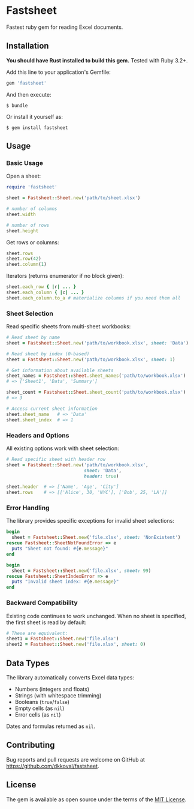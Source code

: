 # Fastsheet

Fastest ruby gem for reading Excel documents.

## Installation

**You should have Rust installed to build this gem.** Tested with Ruby 3.2+.

Add this line to your application's Gemfile:

```ruby
gem 'fastsheet'
```

And then execute:

    $ bundle

Or install it yourself as:

    $ gem install fastsheet

## Usage

### Basic Usage

Open a sheet:

```ruby
require 'fastsheet'

sheet = Fastsheet::Sheet.new('path/to/sheet.xlsx')

# number of columns
sheet.width

# number of rows
sheet.height
```

Get rows or columns:

```ruby
sheet.rows
sheet.row(42)
sheet.column(1)
```

Iterators (returns enumerator if no block given):

```ruby
sheet.each_row { |r| ... }
sheet.each_column { |c| ... }
sheet.each_column.to_a # materialize columns if you need them all
```

### Sheet Selection

Read specific sheets from multi-sheet workbooks:

```ruby
# Read sheet by name
sheet = Fastsheet::Sheet.new('path/to/workbook.xlsx', sheet: 'Data')

# Read sheet by index (0-based)
sheet = Fastsheet::Sheet.new('path/to/workbook.xlsx', sheet: 1)

# Get information about available sheets
sheet_names = Fastsheet::Sheet.sheet_names('path/to/workbook.xlsx')
# => ['Sheet1', 'Data', 'Summary']

sheet_count = Fastsheet::Sheet.sheet_count('path/to/workbook.xlsx')
# => 3

# Access current sheet information
sheet.sheet_name   # => 'Data'
sheet.sheet_index  # => 1
```

### Headers and Options

All existing options work with sheet selection:

```ruby
# Read specific sheet with header row
sheet = Fastsheet::Sheet.new('path/to/workbook.xlsx',
                             sheet: 'Data',
                             header: true)

sheet.header  # => ['Name', 'Age', 'City']
sheet.rows    # => [['Alice', 30, 'NYC'], ['Bob', 25, 'LA']]
```

### Error Handling

The library provides specific exceptions for invalid sheet selections:

```ruby
begin
  sheet = Fastsheet::Sheet.new('file.xlsx', sheet: 'NonExistent')
rescue Fastsheet::SheetNotFoundError => e
  puts "Sheet not found: #{e.message}"
end

begin
  sheet = Fastsheet::Sheet.new('file.xlsx', sheet: 99)
rescue Fastsheet::SheetIndexError => e
  puts "Invalid sheet index: #{e.message}"
end
```

### Backward Compatibility

Existing code continues to work unchanged. When no sheet is specified, the first sheet is read by default:

```ruby
# These are equivalent:
sheet1 = Fastsheet::Sheet.new('file.xlsx')
sheet2 = Fastsheet::Sheet.new('file.xlsx', sheet: 0)
```

## Data Types

The library automatically converts Excel data types:

- Numbers (integers and floats)
- Strings (with whitespace trimming)
- Booleans (`true`/`false`)
- Empty cells (as `nil`)
- Error cells (as `nil`)

Dates and formulas returned as `nil`.

## Contributing

Bug reports and pull requests are welcome on GitHub at https://github.com/dkkoval/fastsheet.

## License

The gem is available as open source under the terms of the [MIT License](http://opensource.org/licenses/MIT).
